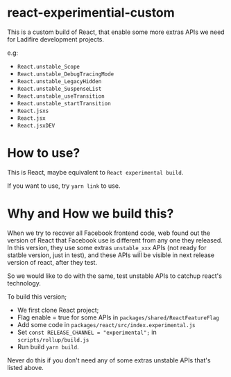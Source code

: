 # react-experimential-custom

This is a custom build of React, that enable some more extras APIs we need for Ladifire development projects.

e.g:
* ```React.unstable_Scope```
* ```React.unstable_DebugTracingMode```
* ```React.unstable_LegacyHidden```
* ```React.unstable_SuspenseList```
* ```React.unstable_useTransition```
* ```React.unstable_startTransition```
* ```React.jsxs```
* ```React.jsx```
* ```React.jsxDEV```

# How to use?

This is React, maybe equivalent to ```React experimental build```.

If you want to use, try ```yarn link``` to use.

# Why and How we build this?

When we try to recover all Facebook frontend code, web found out the version
of React that Facebook use is different from any one they released. In this version,
they use some extras ```unstable_xxx``` APIs (not ready for statble version, just in test),
and these APIs will be visible in next release version of react, after they test.

So we would like to do with the same, test unstable APIs to catchup react's technology.

To build this version;
 * We first clone React project;
 * Flag enable = true for some APIs in ```packages/shared/ReactFeatureFlag```
 * Add some code in ```packages/react/src/index.experimental.js```
 * Set ```const RELEASE_CHANNEL = "experimental";``` in ```scripts/rollup/build.js```
 * Run build ```yarn build```.
 
Never do this if you don't need any of some extras unstable APIs that's listed above.
 
 
